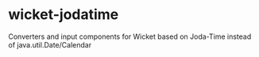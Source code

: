 # wicket-jodatime
Converters and input components for Wicket based on Joda-Time instead of java.util.Date/Calendar
